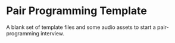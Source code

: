 # Pair Programming Template

A blank set of template files and some audio assets to start a pair-programming interview.